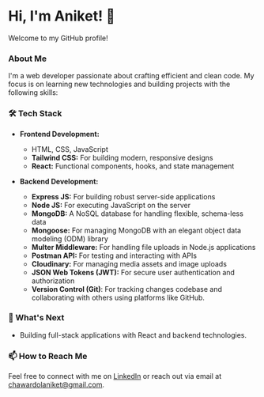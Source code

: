 
# Hi, I'm Aniket! 👋  
Welcome to my GitHub profile!

### About Me

I'm a web developer passionate about crafting efficient and clean code. My focus is on learning new technologies and building projects with the following skills:

### 🛠️ Tech Stack

- **Frontend Development:**
  - HTML, CSS, JavaScript
  - **Tailwind CSS:** For building modern, responsive designs
  - **React:** Functional components, hooks, and state management

- **Backend Development:**
  - **Express JS:** For building robust server-side applications
  - **Node JS:** For executing JavaScript on the server
  - **MongoDB:** A NoSQL database for handling flexible, schema-less data
  - **Mongoose:** For managing MongoDB with an elegant object data modeling (ODM) library
  - **Multer Middleware:** For handling file uploads in Node.js applications
  - **Postman API:** For testing and interacting with APIs
  - **Cloudinary:** For managing media assets and image uploads
  - **JSON Web Tokens (JWT):** For secure user authentication and authorization
  - **Version Control (Git)**: For tracking changes codebase and collaborating with others using platforms like GitHub.
  
### 🌱 What's Next

- Building full-stack applications with React and backend technologies.

### 📫 How to Reach Me
Feel free to connect with me on <a href="https://www.linkedin.com/in/aniket-chawardol">LinkedIn</a> or reach out via email at <a href="mailto:chawardolaniket@gmail.com">chawardolaniket@gmail.com</a>.
